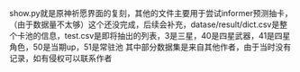 show.py就是原神祈愿界面的复刻，其他的文件主要用于尝试informer预测抽卡，（由于数据量不太够）这个还没完成，后续会补充，datase/result/dict.csv是整个卡池的信息，test.csv是即将抽出的列表，3是三星，40是四星武器，41是四星角色，50是当期up，51是常驻池
其中部分数据集是来自其他作者，由于当时没有记录，如有侵权可以联系作者
